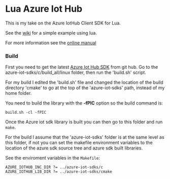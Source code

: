# Lua Azure Iot Hub

This is my take on the Azure IotHub Client SDK for Lua.

See the [wiki](https://github.com/billbsing/lua-azure-iot-hub/wiki) for a simple example using lua.


For more information see the  [online manual](https://htmlpreview.github.io/?https://raw.githubusercontent.com/wiki/billbsing/lua-azure-iot-hub/manual.html)


### Build

First you need to get the latest [Azure Iot Hub SDK](https://github.com/Azure/azure-iot-sdks) from git hub. 
Go to the azure-iot-sdks/c/build_all/linux folder, then run the 'build.sh' script.

For my build I edited the 'build.sh' file and changed the location of the build directory 'cmake' to go at the top 
of the 'azure-iot-sdks' path, instead of my home folder.

You need to build the library with the __-fPIC__ option so the build command is:

	build.sh -cl -fPIC

Once the Azure iot sdk library is built you can then go to this folder and run `make`.

For the build I assume that the 'azure-iot-sdks' folder is at the same level as this folder, if not you can set the 
makefile environment variables to the location of the azure sdk source tree and azure sdk built libraries.

See the enviroment variables in the `Makefile`:

	AZURE_IOTHUB_INC_DIR ?= ../azure-iot-sdks/c
	AZURE_IOTHUB_LIB_DIR ?= ../azure-iot-sdks/cmake


